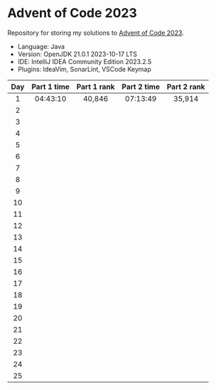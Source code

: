 # Advent of Code 2023

Repository for storing my solutions to [Advent of Code 2023](https://adventofcode.com/2023).

- Language: Java
- Version: OpenJDK 21.0.1 2023-10-17 LTS
- IDE: IntelliJ IDEA Community Edition 2023.2.5
- Plugins: IdeaVim, SonarLint, VSCode Keymap

| Day | Part 1 time | Part 1 rank | Part 2 time | Part 2 rank |
|:---:|:-----------:|:-----------:|:-----------:|:-----------:|
|  1  |  04:43:10   |   40,846    |  07:13:49   |   35,914    |
|  2  |             |             |             |             |
|  3  |             |             |             |             |
|  4  |             |             |             |             |
|  5  |             |             |             |             |
|  6  |             |             |             |             |
|  7  |             |             |             |             |
|  8  |             |             |             |             |
|  9  |             |             |             |             |
| 10  |             |             |             |             |
| 11  |             |             |             |             |
| 12  |             |             |             |             |
| 13  |             |             |             |             |
| 14  |             |             |             |             |
| 15  |             |             |             |             |
| 16  |             |             |             |             |
| 17  |             |             |             |             |
| 18  |             |             |             |             |
| 19  |             |             |             |             |
| 20  |             |             |             |             |
| 21  |             |             |             |             |
| 22  |             |             |             |             |
| 23  |             |             |             |             |
| 24  |             |             |             |             |
| 25  |             |             |             |             |
